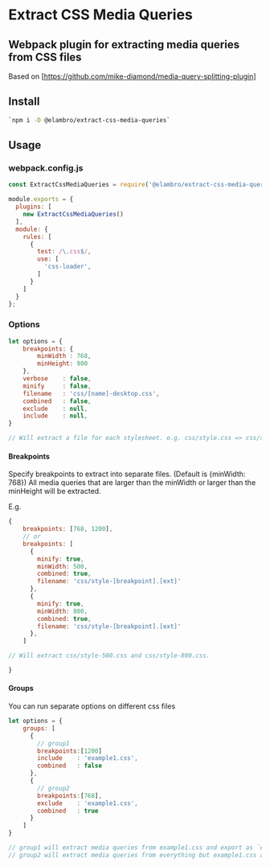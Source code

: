 # Extract CSS Media Queries

## Webpack plugin for extracting media queries from CSS files
Based on [https://github.com/mike-diamond/media-query-splitting-plugin]

## Install

```bash
`npm i -D @elambro/extract-css-media-queries`
```

## Usage

### webpack.config.js

```js
const ExtractCssMediaQueries = require('@elambro/extract-css-media-queries');

module.exports = {
  plugins: [
    new ExtractCssMediaQueries()
  ],
  module: {
    rules: [
      {
        test: /\.css$/,
        use: [
          'css-loader',
        ]
      }
    ]
  }
};
````

### Options

````js
let options = {
    breakpoints: {
        minWidth : 768,
        minHeight: 900
    },
    verbose    : false,
    minify     : false,
    filename   : 'css/[name]-desktop.css', 
    combined   : false,
    exclude    : null,
    include    : null,
}

// Will extract a file for each stylesheet. e.g. css/style.css => css/style-desktop.css

````

#### Breakpoints

Specify breakpoints to extract into separate files. (Default is {minWidth: 768})
All media queries that are larger than the minWidth or larger than the minHeight will be extracted.

E.g. 
````js
{
    breakpoints: [768, 1200],
    // or 
    breakpoints: [
      { 
        minify: true,
        minWidth: 500,
        combined: true,
        filename: 'css/style-[breakpoint].[ext]'
      },
      { 
        minify: true,
        minWidth: 800,
        combined: true,
        filename: 'css/style-[breakpoint].[ext]'
      },
    ]

// Will extract css/style-500.css and css/style-800.css.

}
````

#### Groups

You can run separate options on different css files

````js
let options = {
    groups: [
      {
        // group1
        breakpoints:[1200]
        include    : 'example1.css',
        combined   : false
      },
      {
        // group2
        breakpoints:[768],
        exclude    : 'example1.css',
        combined   : true
      }
    ]
}

// group1 will extract media queries from example1.css and export as `example-1200.css`
// group2 will extract media queries from everything but example1.css and combined them into a file `extracted-768.css`

````